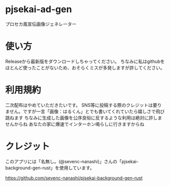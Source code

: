 # pjsekai-ad-gen
プロセカ風宣伝画像ジェネレーター



# 使い方
Releaseから最新版をダウンロードしちゃってください。
ちなみに私はgithubをほとんど使ったことがないため、おそらくミスが多発しますが許してください。



# 利用規約
二次配布はやめていただきたいです。
SNS等に投稿する際のクレジットは要りません。ですが一言「画像：はるくん」とでも書いてくれていたら嬉しさで飛び跳ねます
ちなみに生成した画像を公序良俗に反するような利用は絶対に許しませんからね
あなたの家に爆速でインターホン鳴らしに行きますからね



# クレジット
このアプリには「名無し。(@sevenc-nanashi)」さんの「pjsekai-background-gen-rust」を使用しています。

https://github.com/sevenc-nanashi/pjsekai-background-gen-rust

